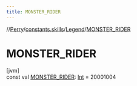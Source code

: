 ```yaml
---
title: MONSTER_RIDER
---
```

//[Perry](../../../index.html)/[constants.skills](../index.html)/[Legend](index.html)/[MONSTER_RIDER](-m-o-n-s-t-e-r_-r-i-d-e-r.html)



# MONSTER_RIDER



[jvm]\
const val [MONSTER_RIDER](-m-o-n-s-t-e-r_-r-i-d-e-r.html): [Int](https://kotlinlang.org/api/latest/jvm/stdlib/kotlin/-int/index.html) = 20001004




